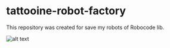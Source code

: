 # tattooine-robot-factory
This repository was created for save my robots of Robocode lib.

![alt text](https://upload.wikimedia.org/wikipedia/pt/3/39/R2-D2_Droid.png)
